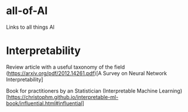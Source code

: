 # all-of-AI
Links to all things AI

# Interpretability

Review article with a useful taxonomy of the field
(https://arxiv.org/pdf/2012.14261.pdf)[A Survey on Neural Network Interpretability]


Book for practitioners by an Statistician
(Interpretable Machine Learning)[https://christophm.github.io/interpretable-ml-book/influential.html#influential]
